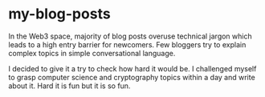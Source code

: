 # my-blog-posts

In the Web3 space, majority of blog posts overuse technical jargon which leads to a high entry barrier for newcomers. Few bloggers try to explain complex topics in simple conversational language.

I decided to give it a try to check how hard it would be. I challenged myself to grasp computer science and cryptography topics within a day and write about it. Hard it is fun but it is so fun. 
